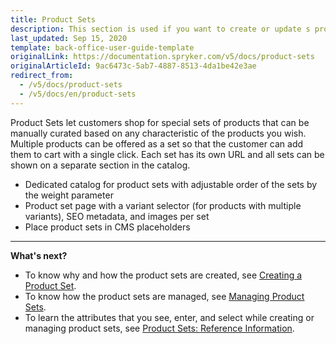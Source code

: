 ```yaml
---
title: Product Sets
description: This section is used if you want to create or update s product set based on specific relations, as well as activate or deactivate them in the Back Office.
last_updated: Sep 15, 2020
template: back-office-user-guide-template
originalLink: https://documentation.spryker.com/v5/docs/product-sets
originalArticleId: 9ac6473c-5ab7-4887-8513-4da1be42e3ae
redirect_from:
  - /v5/docs/product-sets
  - /v5/docs/en/product-sets
---
```


Product Sets let customers shop for special sets of products that can be manually curated based on any characteristic of the products you wish.
Multiple products can be offered as a set so that the customer can add them to cart with a single click. Each set has its own URL and all sets can be shown on a separate section in the catalog.

* Dedicated catalog for product sets with adjustable order of the sets by the weight parameter
* Product set page with a variant selector (for products with multiple variants), SEO metadata, and images per set
* Place product sets in CMS placeholders

***
**What's next?**

* To know why and how the product sets are created, see [Creating a Product Set](/docs/scos/user/back-office-user-guides/{{page.version}}/merchandising/product-sets/creating-product-sets.html).
* To know how the product sets are managed, see [Managing Product Sets](/docs/scos/user/back-office-user-guides/{{page.version}}/merchandising/product-sets/managing-product-sets.html).
* To learn the attributes that you see, enter, and select while creating or managing product sets, see [Product Sets: Reference Information](/docs/scos/user/back-office-user-guides/{{page.version}}/merchandising/product-sets/references/product-sets-reference-information.html).

